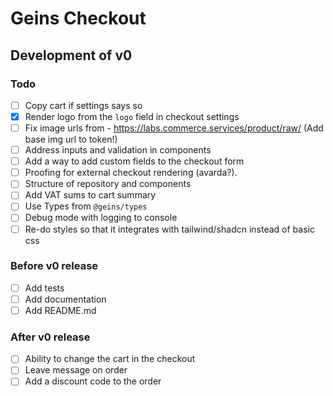 # Geins Checkout

## Development of v0

### Todo

- [ ] Copy cart if settings says so
- [x] Render logo from the `logo` field in checkout settings
- [ ] Fix image urls from - https://labs.commerce.services/product/raw/ (Add base img url to token!)
- [ ] Address inputs and validation in components
- [ ] Add a way to add custom fields to the checkout form
- [ ] Proofing for external checkout rendering (avarda?).
- [ ] Structure of repository and components
- [ ] Add VAT sums to cart summary
- [ ] Use Types from `@geins/types`
- [ ] Debug mode with logging to console
- [ ] Re-do styles so that it integrates with tailwind/shadcn instead of basic css

### Before v0 release

- [ ] Add tests
- [ ] Add documentation
- [ ] Add README.md

### After v0 release

- [ ] Ability to change the cart in the checkout
- [ ] Leave message on order
- [ ] Add a discount code to the order
